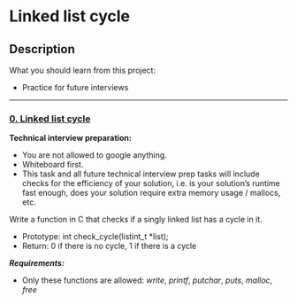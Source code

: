 # Linked list cycle

## Description

What you should learn from this project:

- Practice for future interviews

---

### [0. Linked list cycle](./0-check_cycle.c)

**Technical interview preparation:**

- You are not allowed to google anything.
- Whiteboard first.
- This task and all future technical interview prep tasks will include checks for the efficiency of your solution, i.e. is your solution’s runtime fast enough, does your solution require extra memory usage / mallocs, etc.

Write a function in C that checks if a singly linked list has a cycle in it.

- Prototype: int check_cycle(listint_t \*list);
- Return: 0 if there is no cycle, 1 if there is a cycle

**_Requirements:_**

- Only these functions are allowed: _write_, _printf_, _putchar_, _puts_, _malloc_, _free_
